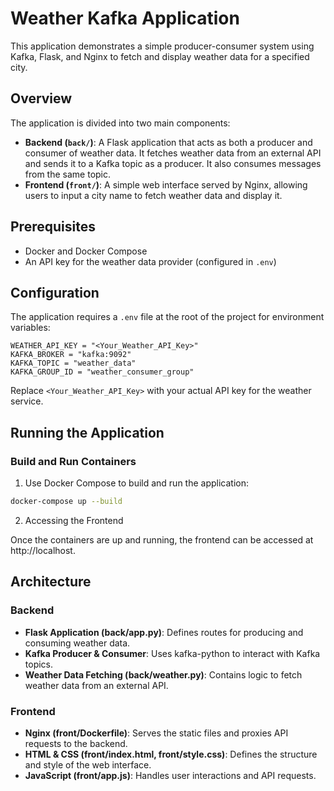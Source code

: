 # Weather Kafka Application

This application demonstrates a simple producer-consumer system using Kafka, Flask, and Nginx to fetch and display weather data for a specified city.

## Overview

The application is divided into two main components:

- **Backend (`back/`)**: A Flask application that acts as both a producer and consumer of weather data. It fetches weather data from an external API and sends it to a Kafka topic as a producer. It also consumes messages from the same topic.
- **Frontend (`front/`)**: A simple web interface served by Nginx, allowing users to input a city name to fetch weather data and display it.

## Prerequisites

- Docker and Docker Compose
- An API key for the weather data provider (configured in `.env`)

## Configuration

The application requires a `.env` file at the root of the project for environment variables:

```env
WEATHER_API_KEY = "<Your_Weather_API_Key>"
KAFKA_BROKER = "kafka:9092"
KAFKA_TOPIC = "weather_data"
KAFKA_GROUP_ID = "weather_consumer_group"
```

Replace `<Your_Weather_API_Key>` with your actual API key for the weather service.

## Running the Application

### Build and Run Containers

1. Use Docker Compose to build and run the application:

```bash
docker-compose up --build
```

2. Accessing the Frontend

Once the containers are up and running, the frontend can be accessed at http://localhost.

## Architecture

### Backend

* **Flask Application (back/app.py)**: Defines routes for producing and consuming weather data.
* **Kafka Producer & Consumer**: Uses kafka-python to interact with Kafka topics.
* **Weather Data Fetching (back/weather.py)**: Contains logic to fetch weather data from an external API.

### Frontend

* **Nginx (front/Dockerfile)**: Serves the static files and proxies API requests to the backend.
* **HTML & CSS (front/index.html, front/style.css)**: Defines the structure and style of the web interface.
* **JavaScript (front/app.js)**: Handles user interactions and API requests.